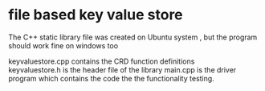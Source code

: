 # file based key value store

The C++ static library file was created on Ubuntu system , but the program should work fine on windows too

keyvaluestore.cpp contains the  CRD function definitions  
keyvaluestore.h is the header file of the library 
main.cpp is the driver program which contains the code the the functionality testing.
